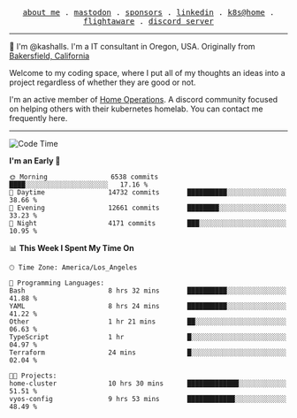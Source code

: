 <p align="center">
  <samp>
    <a href="https://jordanjones.org/">about me</a> .
    <a rel="me" href="https://mastodon.social/@kashall">mastodon</a> .
    <a href="https://github.com/sponsors/kashalls">sponsors</a> .
    <a href="https://linkedin.com/in/jordpjones">linkedin</a> .
    <a href="https://github.com/kashalls/home-cluster">k8s@home</a> .
    <a href="https://flightaware.com/adsb/stats/user/kashalls">flightaware</a> .
    <a href="https://discord.gg/V2WrCfqba9">discord server</a>
  </samp>
</p>

----------------------------------------------------------------

:wave: I'm @kashalls. I'm a IT consultant in Oregon, USA. Originally from [Bakersfield, California](https://maps.app.goo.gl/QQMtywTWghpXB6Tu6)

Welcome to my coding space, where I put all of my thoughts an ideas into a project regardless of whether they are good or not.

I'm an active member of [Home Operations](https://discord.gg/home-operations). A discord community focused on helping others with their kubernetes homelab. You can contact me frequently here.

----------------------------------------------------------------
<!--START_SECTION:waka-->
![Code Time](http://img.shields.io/badge/Code%20Time-1%2C931%20hrs%2055%20mins-blue)

**I'm an Early 🐤** 

```text
🌞 Morning                6538 commits        ████░░░░░░░░░░░░░░░░░░░░░   17.16 % 
🌆 Daytime                14732 commits       ██████████░░░░░░░░░░░░░░░   38.66 % 
🌃 Evening                12661 commits       ████████░░░░░░░░░░░░░░░░░   33.23 % 
🌙 Night                  4171 commits        ███░░░░░░░░░░░░░░░░░░░░░░   10.95 % 
```


📊 **This Week I Spent My Time On** 

```text
🕑︎ Time Zone: America/Los_Angeles

💬 Programming Languages: 
Bash                     8 hrs 32 mins       ██████████░░░░░░░░░░░░░░░   41.88 % 
YAML                     8 hrs 24 mins       ██████████░░░░░░░░░░░░░░░   41.22 % 
Other                    1 hr 21 mins        ██░░░░░░░░░░░░░░░░░░░░░░░   06.63 % 
TypeScript               1 hr                █░░░░░░░░░░░░░░░░░░░░░░░░   04.97 % 
Terraform                24 mins             █░░░░░░░░░░░░░░░░░░░░░░░░   02.04 % 

🐱‍💻 Projects: 
home-cluster             10 hrs 30 mins      █████████████░░░░░░░░░░░░   51.51 % 
vyos-config              9 hrs 53 mins       ████████████░░░░░░░░░░░░░   48.49 % 
```


<!--END_SECTION:waka-->